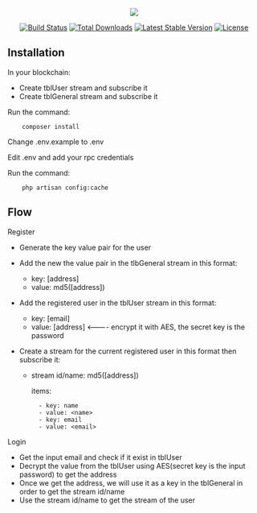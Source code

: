 <p align="center"><img src="https://laravel.com/assets/img/components/logo-laravel.svg"></p>

<p align="center">
<a href="https://travis-ci.org/laravel/framework"><img src="https://travis-ci.org/laravel/framework.svg" alt="Build Status"></a>
<a href="https://packagist.org/packages/laravel/framework"><img src="https://poser.pugx.org/laravel/framework/d/total.svg" alt="Total Downloads"></a>
<a href="https://packagist.org/packages/laravel/framework"><img src="https://poser.pugx.org/laravel/framework/v/stable.svg" alt="Latest Stable Version"></a>
<a href="https://packagist.org/packages/laravel/framework"><img src="https://poser.pugx.org/laravel/framework/license.svg" alt="License"></a>
</p>

## Installation

In your blockchain:
- Create tblUser stream and subscribe it
- Create tblGeneral stream and subscribe it

Run the command:
```
	composer install
```

Change .env.example to .env

Edit .env and add your rpc credentials

Run the command:
```
	php artisan config:cache
```


## Flow
Register
- Generate the key value pair for the user
- Add the new the value pair in the tlbGeneral stream in this format:
	- key: [address]
	- value: md5([address])

- Add the registered user in the tblUser stream in this format:
	- key: [email]
	- value: [address] <---- encrypt it with AES, the secret key is the password

- Create a stream for the current registered user in this format then subscribe it:
	- stream id/name: md5([address])
		
        items:
        
			- key: name
			- value: <name>
			- key: email
			- value: <email>
    
Login
- Get the input email and check if it exist in tblUser
- Decrypt the value from the tblUser using AES(secret key is the input password) to get the address
- Once we get the address, we will use it as a key in the tblGeneral in order to get the stream id/name
- Use the stream id/name to get the stream of the user
